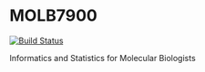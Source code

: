 # MOLB7900

[![Build Status](https://travis-ci.org/jayhesselberth/MOLB7900.svg?branch=master)](https://travis-ci.org/jayhesselberth/MOLB7900)

Informatics and Statistics for Molecular Biologists
